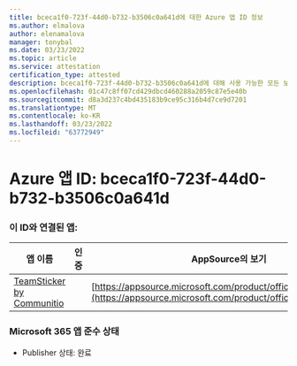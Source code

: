 ```yaml
---
title: bceca1f0-723f-44d0-b732-b3506c0a641d에 대한 Azure 앱 ID 정보
ms.author: elmalova
author: elenamalova
manager: tonybal
ms.date: 03/23/2022
ms.topic: article
ms.service: attestation
certification_type: attested
description: bceca1f0-723f-44d0-b732-b3506c0a641d에 대해 사용 가능한 모든 보안 및 규정 준수 정보
ms.openlocfilehash: 01c47c8ff07cd429dbcd460288a2059c87e5e40b
ms.sourcegitcommit: d8a3d237c4bd435183b9ce95c316b4d7ce9d7201
ms.translationtype: MT
ms.contentlocale: ko-KR
ms.lasthandoff: 03/23/2022
ms.locfileid: "63772949"
---
```

# <a name="azure-app-id-bceca1f0-723f-44d0-b732-b3506c0a641d"></a>Azure 앱 ID: bceca1f0-723f-44d0-b732-b3506c0a641d


### <a name="apps-associated-with-this-id"></a>이 ID와 연결된 앱:
| **앱 이름** | **인증** | **AppSource의 보기** |
|--------------|---------------|-----------------------|
| [TeamSticker by Communitio](../forward/WA200000894.md) |  | [https://appsource.microsoft.com/product/office/WA200000894](https://appsource.microsoft.com/product/office/WA200000894) |

### <a name="microsoft-365-app-compliance-status"></a>Microsoft 365 앱 준수 상태
- Publisher 상태: 완료
